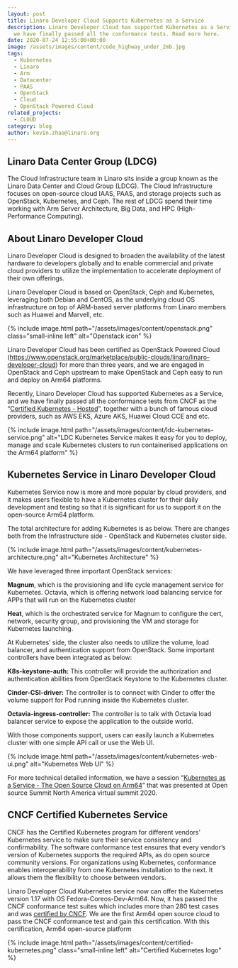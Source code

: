 ```yaml
---
layout: post
title: Linaro Developer Cloud Supports Kubernetes as a Service
description: Linaro Developer Cloud has supported Kubernetes as a Service, and
  we have finally passed all the conformance tests. Read more here.
date: 2020-07-24 12:55:00+00:00
image: /assets/images/content/code_highway_under_2mb.jpg
tags:
  - Kubernetes
  - Linaro
  - Arm
  - Datacenter
  - PAAS
  - OpenStack
  - Cloud
  - OpenStack Powered Cloud
related_projects:
  - CLOUD
category: blog
author: kevin.zhao@linaro.org
---
```

## **Linaro Data Center Group (LDCG)**

The Cloud Infrastructure team in Linaro sits inside a group known as the Linaro Data Center and Cloud Group (LDCG). The Cloud Infrastructure focuses on open-source cloud IAAS, PAAS, and storage projects such as OpenStack, Kubernetes, and Ceph. The rest of LDCG spend their time working with Arm Server Architecture, Big Data, and HPC (High-Performance Computing).

## About Linaro Developer Cloud

Linaro Developer Cloud is designed to broaden the availability of the latest hardware to developers globally and to enable commercial and private cloud providers to utilize the implementation to accelerate deployment of their own offerings.

Linaro Developer Cloud is based on OpenStack, Ceph and Kubernetes, leveraging both Debian and CentOS, as the underlying cloud OS infrastructure on top of ARM-based server platforms from Linaro members such as Huawei and Marvell, etc.

{% include image.html path="/assets/images/content/openstack.png" class="small-inline left" alt="Openstack icon" %}

Linaro Developer Cloud has been certified as OpenStack Powered Cloud (https://www.openstack.org/marketplace/public-clouds/linaro/linaro-developer-cloud) for more than three years, and we are engaged in OpenStack and Ceph upstream to make OpenStack and Ceph easy to run and deploy on Arm64 platforms.

Recently, Linaro Developer Cloud has supported Kubernetes as a Service, and we have finally passed all the conformance tests from CNCF as the “[Certified Kubernetes - Hosted](https://landscape.cncf.io/card-mode?selected=linaro-developer-cloud-kubernetes-service)”, together with a bunch of famous cloud providers, such as AWS EKS, Azure AKS, Huawei Cloud CCE and etc.

{% include image.html path="/assets/images/content/ldc-kubernetes-service.png" alt="LDC Kubernetes Service makes it easy for you to deploy, manage and scale Kubernetes clusters to run containerised applications on the Arm64 platform" %}

## Kubernetes Service in Linaro Developer Cloud

Kubernetes Service now is more and more popular by cloud providers, and it makes users flexible to have a Kubernetes cluster for their daily development and testing so that it is significant for us to support it on the open-source Arm64 platform.

The total architecture for adding Kubernetes is as below. There are changes both from the Infrastructure side - OpenStack and Kubernetes cluster side.

{% include image.html path="/assets/images/content/kubernetes-architecture.png" alt="Kubernetes Architecture" %}

We have leveraged three important OpenStack services:

**Magnum**, which is the provisioning and life cycle management service for Kubernetes. Octavia, which is offering network load balancing service for APPs that will run on the Kubernetes cluster

**Heat**, which is the orchestrated service for Magnum to configure the cert, network, security group, and provisioning the VM and storage for Kubernetes launching.

At Kubernetes’ side, the cluster also needs to utilize the volume, load balancer, and authentication support from OpenStack. Some important controllers have been integrated as below:

**K8s-keystone-auth:** This controller will provide the authorization and authentication abilities from OpenStack Keystone to the Kubernetes cluster.

**Cinder-CSI-driver:** The controller is to connect with Cinder to offer the volume support for Pod running inside the Kubernetes cluster.

**Octavia-ingress-controller:** The controller is to talk with Octavia load balancer service to expose the application to the outside world.

With those components support, users can easily launch a Kubernetes cluster with one simple API call or use the Web UI.

{% include image.html path="/assets/images/content/kubernetes-web-ui.png" alt="Kubernetes Web UI" %}

For more technical detailed information, we have a session “[Kubernetes as a Service - The Open Source Cloud on Arm64](https://ossna2020.sched.com/event/c3Yh/kubernetes-as-a-service-open-source-cloud-on-arm64-kevin-zhao-xinliang-liu-linaro)” that was presented at Open source Summit North America virtual summit 2020.

## CNCF Certified Kubernetes Service

CNCF has the Certified Kubernetes program for different vendors’ Kubernetes service to make sure their service consistency and confirmability. The software conformance test ensures that every vendor’s version of Kubernetes supports the required APIs, as do open source community versions. For organizations using Kubernetes, conformance enables interoperability from one Kubernetes installation to the next. It allows them the flexibility to choose between vendors.

Linaro Developer Cloud Kubernetes service now can offer the Kubernetes version 1.17 with OS Fedora-Coreos-Dev-Arm64. Now, it has passed the CNCF conformance test suites which includes more than 280 test cases and was [certified by CNCF](https://landscape.cncf.io/card-mode?selected=linaro-developer-cloud-kubernetes-service). We are the first Arm64 open source cloud to pass the CNCF conformance test and gain this certification. With this certification, Arm64 open-source platform

{% include image.html path="/assets/images/content/certified-kubernetes.png" class="small-inline left" alt="Certified Kubernetes logo" %}